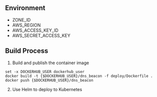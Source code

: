 

## Environment
* ZONE_ID
* AWS_REGION
* AWS_ACCESS_KEY_ID
* AWS_SECRET_ACCESS_KEY

## Build Process
1. Build and publish the container image
  ```fish
  set -x DOCKERHUB_USER dockerhub_user
  docker build -t {$DOCKERHUB_USER}/dns_beacon -f deploy/Dockerfile .
  docker push {$DOCKERHUB_USER}/dns_beacon
  ```

2. Use Helm to deploy to Kubernetes
